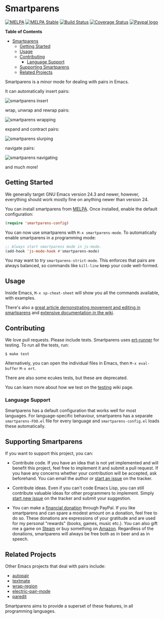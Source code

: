 # Smartparens
[![MELPA](http://melpa.org/packages/smartparens-badge.svg)](http://melpa.org/#/smartparens)
[![MELPA Stable](http://stable.melpa.org/packages/smartparens-badge.svg)](http://stable.melpa.org/#/smartparens)
[![Build Status](https://travis-ci.org/Fuco1/smartparens.png?branch=master)](https://travis-ci.org/Fuco1/smartparens)
[![Coverage Status](https://coveralls.io/repos/github/Fuco1/smartparens/badge.svg)](https://coveralls.io/github/Fuco1/smartparens)
[![Paypal logo](https://www.paypalobjects.com/en_US/i/btn/btn_donate_LG.gif)](https://www.paypal.com/cgi-bin/webscr?cmd=_s-xclick&hosted_button_id=CEYP5YVHDRX8C)

<!-- markdown-toc start - Don't edit this section. Run M-x markdown-toc-generate-toc again -->
**Table of Contents**

- [Smartparens](#smartparens)
    - [Getting Started](#getting-started)
    - [Usage](#usage)
    - [Contributing](#contributing)
        - [Language Support](#language-support)
    - [Supporting Smartparens](#supporting-smartparens)
    - [Related Projects](#related-projects)

<!-- markdown-toc end -->

Smartparens is a minor mode for dealing with pairs in Emacs.

It can automatically insert pairs:

![smartparens insert](images/smartparens-insert.gif)

wrap, unwrap and rewrap pairs:

![smartparens wrapping](images/smartparens-wrap.gif)

expand and contract pairs:

![smartparens slurping](images/smartparens-slurp.gif)

navigate pairs:

![smartparens navigating](images/smartparens-navigate.gif)

and much more!

## Getting Started

We generally target GNU Emacs version 24.3 and newer, however,
everything should work mostly fine on anything newer than version 24.

You can install smartparens from [MELPA](http://melpa.org/).  Once
installed, enable the default configuration:

```lisp
(require 'smartparens-config)
```

You can now use smartparens with `M-x smartparens-mode`. To
automatically enable smartparens in a programming mode:

```lisp
;; Always start smartparens mode in js-mode.
(add-hook 'js-mode-hook #'smartparens-mode)
```

You may want to try `smartparens-strict-mode`. This enforces that
pairs are always balanced, so commands like `kill-line` keep your code
well-formed.

## Usage

Inside Emacs, `M-x sp-cheat-sheet` will show you all the commands
available, with examples.

There's also a
[great article demonstrating movement and editing in smartparens](https://ebzzry.github.io/emacs-pairs.html)
and [extensive documentation in the wiki](https://github.com/Fuco1/smartparens/wiki).

## Contributing

We love pull requests. Please include tests. Smartparens uses
[ert-runner](https://github.com/rejeep/ert-runner.el) for testing. To
run all the tests, run:

```
$ make test
```

Alternatively, you can open the individual files in Emacs, then
`M-x eval-buffer` `M-x ert`.

There are also some ecukes tests, but these are deprecated.

You can learn more about how we test on the [testing](https://github.com/Fuco1/smartparens/wiki/Testing) wiki page.

### Language Support

Smartparens has a default configuration that works well for most
languages. For language-specific behaviour, smartparens has a separate
`smartparens-FOO.el` file for every language and
`smartparens-config.el` loads these automatically.

## Supporting Smartparens

If you want to support this project, you can:

* Contribute code. If you have an idea that is not yet implemented and
  will benefit this project, feel free to implement it and submit a
  pull request. If you have any concerns whether your contribution
  will be accepted, ask beforehand. You can email the author or
  [start an issue](https://github.com/Fuco1/smartparens/issues/new) on
  the tracker.

* Contribute ideas. Even if you can't code Emacs Lisp, you can still
  contribute valuable ideas for other programmers to implement. Simply
  [start new issue](https://github.com/Fuco1/smartparens/issues/new)
  on the tracker and submit your suggestion.

* You can make a
  [financial donation](https://www.paypal.com/cgi-bin/webscr?cmd=_s-xclick&hosted_button_id=CEYP5YVHDRX8C)
  through PayPal.  If you like smartparens and can spare a modest
  amount on a donation, feel free to do so.  These donations are
  expressions of your gratitude and are used for my personal "rewards"
  (books, games, music etc.).  You can also gift me a game on
  [Steam](http://steamcommunity.com/profiles/76561198265034071/wishlist)
  or buy something on
  [Amazon](http://www.amazon.com/gp/registry/wishlist/2I8DOQH8OZEUR).
  Regardless of the donations, smartparens will always be free both as
  in beer and as in speech.

## Related Projects

Other Emacs projects that deal with pairs include:

* [autopair](https://github.com/capitaomorte/autopair)
* [textmate](http://code.google.com/p/emacs-textmate/)
* [wrap-region](https://github.com/rejeep/wrap-region)
* [electric-pair-mode](http://www.emacswiki.org/emacs/ElectricPair)
* [paredit](http://emacswiki.org/emacs/ParEdit)

Smartparens aims to provide a superset of these features, in all
programming languages.
